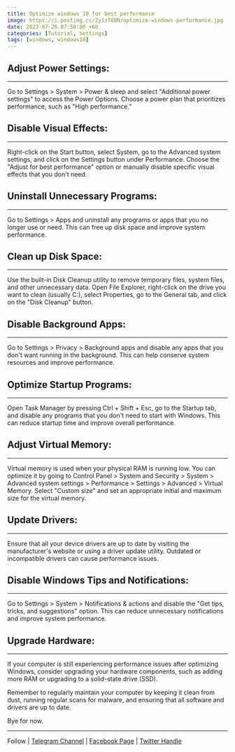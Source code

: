 ```yaml
---
title: Optimize windows 10 for best performance
image: https://i.postimg.cc/2y1zTQ8N/optimize-windows-performance.jpg
date: 2023-07-26 07:50:00 +60
categories: [Tutorial, Settings]
tags: [windows, windows10]
---
```



## Adjust Power Settings: 

---

Go to Settings > System > Power & sleep and select "Additional power settings" to access the Power Options. Choose a power plan that prioritizes performance, such as "High performance."

## Disable Visual Effects: 

---

Right-click on the Start button, select System, go to the Advanced system settings, and click on the Settings button under Performance. Choose the "Adjust for best performance" option or manually disable specific visual effects that you don't need.

## Uninstall Unnecessary Programs: 

---

Go to Settings > Apps and uninstall any programs or apps that you no longer use or need. This can free up disk space and improve system performance.

## Clean up Disk Space: 

---

Use the built-in Disk Cleanup utility to remove temporary files, system files, and other unnecessary data. Open File Explorer, right-click on the drive you want to clean (usually C:), select Properties, go to the General tab, and click on the "Disk Cleanup" button.

## Disable Background Apps: 

---

Go to Settings > Privacy > Background apps and disable any apps that you don't want running in the background. This can help conserve system resources and improve performance.

## Optimize Startup Programs: 

---

Open Task Manager by pressing Ctrl + Shift + Esc, go to the Startup tab, and disable any programs that you don't need to start with Windows. This can reduce startup time and improve overall performance.

## Adjust Virtual Memory: 

---

Virtual memory is used when your physical RAM is running low. You can optimize it by going to Control Panel > System and Security > System > Advanced system settings > Performance > Settings > Advanced > Virtual Memory. Select "Custom size" and set an appropriate initial and maximum size for the virtual memory.

## Update Drivers: 

---

Ensure that all your device drivers are up to date by visiting the manufacturer's website or using a driver update utility. Outdated or incompatible drivers can cause performance issues.

## Disable Windows Tips and Notifications: 

---

Go to Settings > System > Notifications & actions and disable the "Get tips, tricks, and suggestions" option. This can reduce unnecessary notifications and improve system performance.

## Upgrade Hardware: 

---

If your computer is still experiencing performance issues after optimizing Windows, consider upgrading your hardware components, such as adding more RAM or upgrading to a solid-state drive (SSD).

Remember to regularly maintain your computer by keeping it clean from dust, running regular scans for malware, and ensuring that all software and drivers are up to date.



Bye for now.  

---

Follow | [Telegram Channel](https://t.me/pcdrills/) | [Facebook Page](https://facebook.com/pcdrillsofficial/) | [Twitter Handle](https://twitter.com/pc_drills)

